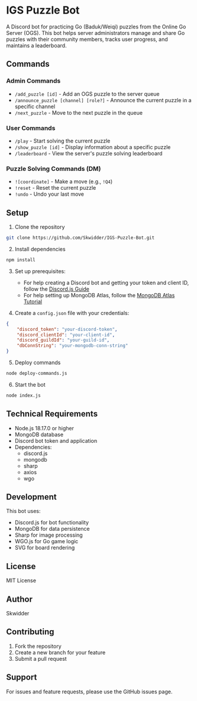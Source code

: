 # IGS Puzzle Bot

A Discord bot for practicing Go (Baduk/Weiqi) puzzles from the Online Go Server (OGS). This bot helps server administrators manage and share Go puzzles with their community members, tracks user progress, and maintains a leaderboard.

## Commands

### Admin Commands
- `/add_puzzle [id]` - Add an OGS puzzle to the server queue
- `/announce_puzzle [channel] [role?]` - Announce the current puzzle in a specific channel
- `/next_puzzle` - Move to the next puzzle in the queue

### User Commands
- `/play` - Start solving the current puzzle
- `/show_puzzle [id]` - Display information about a specific puzzle
- `/leaderboard` - View the server's puzzle solving leaderboard

### Puzzle Solving Commands (DM)
- `![coordinate]` - Make a move (e.g., `!Q4`)
- `!reset` - Reset the current puzzle
- `!undo` - Undo your last move

## Setup

1. Clone the repository
```bash
git clone https://github.com/Skwidder/IGS-Puzzle-Bot.git
```

2. Install dependencies
```bash
npm install
```

3. Set up prerequisites:
   - For help creating a Discord bot and getting your token and client ID, follow the [Discord.js Guide](https://discordjs.guide/preparations/setting-up-a-bot-application.html)
   - For help setting up MongoDB Atlas, follow the [MongoDB Atlas Tutorial](https://www.mongodb.com/resources/products/platform/mongodb-atlas-tutorial)

4. Create a `config.json` file with your credentials:
```json
{
    "discord_token": "your-discord-token",
    "discord_clientId": "your-client-id",
    "discord_guildId": "your-guild-id",
    "dbConnString": "your-mongodb-conn-string"
}
```

5. Deploy commands
```bash
node deploy-commands.js
```

6. Start the bot
```bash
node index.js
```

## Technical Requirements

- Node.js 18.17.0 or higher
- MongoDB database
- Discord bot token and application
- Dependencies:
  - discord.js
  - mongodb
  - sharp
  - axios
  - wgo

## Development

This bot uses:
- Discord.js for bot functionality
- MongoDB for data persistence
- Sharp for image processing
- WGO.js for Go game logic
- SVG for board rendering

## License

MIT License

## Author

Skwidder

## Contributing

1. Fork the repository
2. Create a new branch for your feature
3. Submit a pull request

## Support

For issues and feature requests, please use the GitHub issues page.
